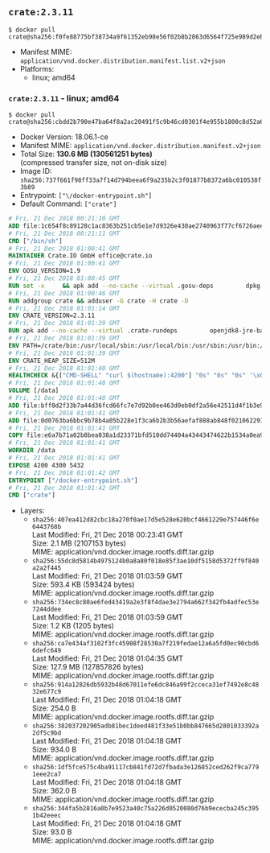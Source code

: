 ## `crate:2.3.11`

```console
$ docker pull crate@sha256:f0fe88775bf38734a9f61352eb98e56f02b8b2863d6564f725e989d2eb4dbe73
```

-	Manifest MIME: `application/vnd.docker.distribution.manifest.list.v2+json`
-	Platforms:
	-	linux; amd64

### `crate:2.3.11` - linux; amd64

```console
$ docker pull crate@sha256:cbdd2b790e47ba64f8a2ac20491f5c9b46cd0301f4e955b1800c8d52a67ecdd6
```

-	Docker Version: 18.06.1-ce
-	Manifest MIME: `application/vnd.docker.distribution.manifest.v2+json`
-	Total Size: **130.6 MB (130561251 bytes)**  
	(compressed transfer size, not on-disk size)
-	Image ID: `sha256:737f661f98ff33a7f14d794beea6f9a235b2c3f01877b8372a6bc010538f3b89`
-	Entrypoint: `["\/docker-entrypoint.sh"]`
-	Default Command: `["crate"]`

```dockerfile
# Fri, 21 Dec 2018 00:21:10 GMT
ADD file:1c654f8c89128c1ac8363b251cb5e1e7d9326e430ae2740963f77cf6726aee0b in / 
# Fri, 21 Dec 2018 00:21:11 GMT
CMD ["/bin/sh"]
# Fri, 21 Dec 2018 01:00:41 GMT
MAINTAINER Crate.IO GmbH office@crate.io
# Fri, 21 Dec 2018 01:00:41 GMT
ENV GOSU_VERSION=1.9
# Fri, 21 Dec 2018 01:00:45 GMT
RUN set -x     && apk add --no-cache --virtual .gosu-deps         dpkg         gnupg         curl     && export ARCH=$(echo $(dpkg --print-architecture) | cut -d"-" -f3)     && curl -o /usr/local/bin/gosu -fSL "https://github.com/tianon/gosu/releases/download/$GOSU_VERSION/gosu-$ARCH"     && curl -o /usr/local/bin/gosu.asc -fSL "https://github.com/tianon/gosu/releases/download/$GOSU_VERSION/gosu-$ARCH.asc"     && export GNUPGHOME="$(mktemp -d)"     && gpg --keyserver hkp://keyserver.ubuntu.com:80 --recv-keys B42F6819007F00F88E364FD4036A9C25BF357DD4     && gpg --batch --verify /usr/local/bin/gosu.asc /usr/local/bin/gosu     && rm -rf "$GNUPGHOME" /usr/local/bin/gosu.asc     && chmod +x /usr/local/bin/gosu     && gosu nobody true     && apk del .gosu-deps
# Fri, 21 Dec 2018 01:00:46 GMT
RUN addgroup crate && adduser -G crate -H crate -D
# Fri, 21 Dec 2018 01:01:14 GMT
ENV CRATE_VERSION=2.3.11
# Fri, 21 Dec 2018 01:01:39 GMT
RUN apk add --no-cache --virtual .crate-rundeps         openjdk8-jre-base         python3         openssl         curl     && apk add --no-cache --virtual .build-deps         gnupg         tar     && curl -fSL -O https://cdn.crate.io/downloads/releases/crate-$CRATE_VERSION.tar.gz     && curl -fSL -O https://cdn.crate.io/downloads/releases/crate-$CRATE_VERSION.tar.gz.asc     && export GNUPGHOME="$(mktemp -d)"     && gpg --keyserver hkp://keyserver.ubuntu.com:80 --recv-keys 90C23FC6585BC0717F8FBFC37FAAE51A06F6EAEB     && gpg --batch --verify crate-$CRATE_VERSION.tar.gz.asc crate-$CRATE_VERSION.tar.gz     && rm -rf "$GNUPGHOME" crate-$CRATE_VERSION.tar.gz.asc     && mkdir /crate     && tar -xf crate-$CRATE_VERSION.tar.gz -C /crate --strip-components=1     && rm crate-$CRATE_VERSION.tar.gz     && ln -s /usr/bin/python3 /usr/bin/python     && apk del .build-deps
# Fri, 21 Dec 2018 01:01:39 GMT
ENV PATH=/crate/bin:/usr/local/sbin:/usr/local/bin:/usr/sbin:/usr/bin:/sbin:/bin
# Fri, 21 Dec 2018 01:01:39 GMT
ENV CRATE_HEAP_SIZE=512M
# Fri, 21 Dec 2018 01:01:40 GMT
HEALTHCHECK &{["CMD-SHELL" "curl $(hostname):4200"] "0s" "0s" "0s" '\x00'}
# Fri, 21 Dec 2018 01:01:40 GMT
VOLUME [/data]
# Fri, 21 Dec 2018 01:01:40 GMT
ADD file:bff8d2f33b7a44d36fcd66fc7e7d92b0ee463d0eb0df2a56e42511d4f1b3e9b2 in /crate/config/crate.yml 
# Fri, 21 Dec 2018 01:01:41 GMT
ADD file:0d0763ba6bbc9b78b4a05b228e1f3ca6b2b3b56aefaf888ab848f021062291d1 in /crate/config/log4j2.properties 
# Fri, 21 Dec 2018 01:01:41 GMT
COPY file:e6a7b71a02b8bea038a1d23371bfd510dd74404a43443474622b1534a0ea994b in / 
# Fri, 21 Dec 2018 01:01:41 GMT
WORKDIR /data
# Fri, 21 Dec 2018 01:01:41 GMT
EXPOSE 4200 4300 5432
# Fri, 21 Dec 2018 01:01:42 GMT
ENTRYPOINT ["/docker-entrypoint.sh"]
# Fri, 21 Dec 2018 01:01:42 GMT
CMD ["crate"]
```

-	Layers:
	-	`sha256:407ea412d82cbc18a270f0ae17d5e528e620bcf4661229e757446f6e6443768b`  
		Last Modified: Fri, 21 Dec 2018 00:23:41 GMT  
		Size: 2.1 MB (2107153 bytes)  
		MIME: application/vnd.docker.image.rootfs.diff.tar.gzip
	-	`sha256:55dc8d5814b4975124b0a8a80f018e85f3ae10df5158d5372ff9f840a2a2f445`  
		Last Modified: Fri, 21 Dec 2018 01:03:59 GMT  
		Size: 593.4 KB (593424 bytes)  
		MIME: application/vnd.docker.image.rootfs.diff.tar.gzip
	-	`sha256:734ec8c80ae6fed43419a2e3f8f4dae3e2794a662f342fb4adfec53e7244ddee`  
		Last Modified: Fri, 21 Dec 2018 01:03:59 GMT  
		Size: 1.2 KB (1205 bytes)  
		MIME: application/vnd.docker.image.rootfs.diff.tar.gzip
	-	`sha256:ca7e434af3102f3fc45908f28530a7f219fedae12a6a5fd0ec90cbd66defc649`  
		Last Modified: Fri, 21 Dec 2018 01:04:35 GMT  
		Size: 127.9 MB (127857826 bytes)  
		MIME: application/vnd.docker.image.rootfs.diff.tar.gzip
	-	`sha256:914a12826db5932b48d67011efe6dc846a99f2cceca31ef7492e8c4832e677c9`  
		Last Modified: Fri, 21 Dec 2018 01:04:18 GMT  
		Size: 254.0 B  
		MIME: application/vnd.docker.image.rootfs.diff.tar.gzip
	-	`sha256:382037202905adb81bec1deed481f33e51b0bb847665d2801033392a2df5c9bd`  
		Last Modified: Fri, 21 Dec 2018 01:04:18 GMT  
		Size: 934.0 B  
		MIME: application/vnd.docker.image.rootfs.diff.tar.gzip
	-	`sha256:1df5fce575c4ba91117cb841fd72d7fbada3e126852ced262f9ca7791eee2ca7`  
		Last Modified: Fri, 21 Dec 2018 01:04:18 GMT  
		Size: 362.0 B  
		MIME: application/vnd.docker.image.rootfs.diff.tar.gzip
	-	`sha256:344fa5b2816a0b7e9523a40c75a226d0520080d76b9ececba245c3951b42eeec`  
		Last Modified: Fri, 21 Dec 2018 01:04:18 GMT  
		Size: 93.0 B  
		MIME: application/vnd.docker.image.rootfs.diff.tar.gzip
